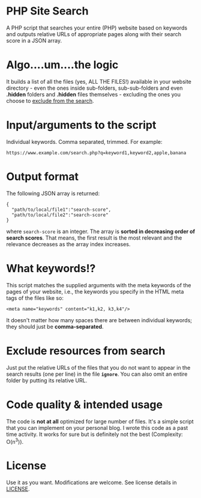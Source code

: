 # PHP Site Search
A PHP script that searches your entire (PHP) website based on keywords and outputs relative URLs of appropriate pages along with their search score in a JSON array.

# Algo....um....the logic
It builds a list of all the files (yes, ALL THE FILES!) available in your website directory - even the ones inside sub-folders, sub-sub-folders and even **.hidden** folders and **.hidden** files themselves - excluding the ones you choose to <a href="#exclude-resources-from-search">exclude from the search</a>.

# Input/arguments to the script
Individual keywords. Comma separated, trimmed. For example:  

    https://www.example.com/search.php?q=keyword1,keyword2,apple,banana

# Output format
The following JSON array is returned:  

    {
      "path/to/local/file1":"search-score",
      "path/to/local/file2":"search-score"
    }
    
where `search-score` is an integer. The array is **sorted in decreasing order of search scores**. That means, the first result is the most relevant and the relevance decreases as the array index increases.

# What keywords!?
This script matches the supplied arguments with the meta keywords of the pages of your website, i.e., the keywords you specify in the HTML meta tags of the files like so:  

    <meta name="keywords" content="k1,k2, k3,k4"/>
It doesn't matter how many spaces there are between individual keywords; they should just be **comma-separated**.

# Exclude resources from search
Just put the relative URLs of the files that you do not want to appear in the search results (one per line) in the file **`ignore`**. You can also omit an entire folder by putting its relative URL.

# Code quality & intended usage
The code is **not at all** optimized for large number of files. It's a simple script that you can implement on your personal blog. I wrote this code as a past time activity. It works for sure but is definitely not the best (Complexity: O(n<sup>3</sup>)).

# License
Use it as you want. Modifications are welcome. See license details in <a href="https://github.com/progyadeep/php-site-search/blob/master/LICENSE">LICENSE</a>.
